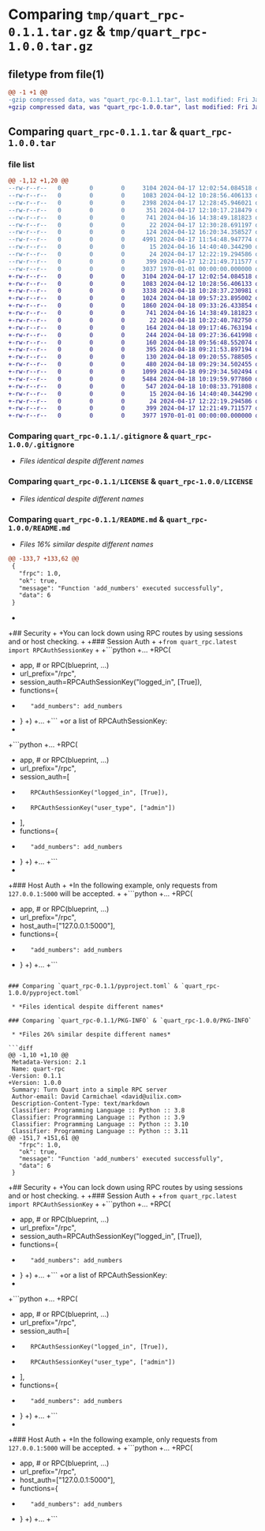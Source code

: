 # Comparing `tmp/quart_rpc-0.1.1.tar.gz` & `tmp/quart_rpc-1.0.0.tar.gz`

## filetype from file(1)

```diff
@@ -1 +1 @@
-gzip compressed data, was "quart_rpc-0.1.1.tar", last modified: Fri Jan  1 00:00:00 2016, max compression
+gzip compressed data, was "quart_rpc-1.0.0.tar", last modified: Fri Jan  1 00:00:00 2016, max compression
```

## Comparing `quart_rpc-0.1.1.tar` & `quart_rpc-1.0.0.tar`

### file list

```diff
@@ -1,12 +1,20 @@
--rw-r--r--   0        0        0     3104 2024-04-17 12:02:54.084518 quart_rpc-0.1.1/.gitignore
--rw-r--r--   0        0        0     1083 2024-04-12 10:28:56.406133 quart_rpc-0.1.1/LICENSE
--rw-r--r--   0        0        0     2398 2024-04-17 12:28:45.946021 quart_rpc-0.1.1/README.md
--rw-r--r--   0        0        0      351 2024-04-17 12:10:17.218479 quart_rpc-0.1.1/app/__init__.py
--rw-r--r--   0        0        0      741 2024-04-16 14:38:49.181823 quart_rpc-0.1.1/pyproject.toml
--rw-r--r--   0        0        0       22 2024-04-17 12:30:28.691197 quart_rpc-0.1.1/quart_rpc/__init__.py
--rw-r--r--   0        0        0      124 2024-04-12 16:20:34.358527 quart_rpc-0.1.1/quart_rpc/latest.py
--rw-r--r--   0        0        0     4991 2024-04-17 11:54:48.947774 quart_rpc-0.1.1/quart_rpc/version_1_0.py
--rw-r--r--   0        0        0       15 2024-04-16 14:40:40.344290 quart_rpc-0.1.1/requirements/development.txt
--rw-r--r--   0        0        0       24 2024-04-17 12:22:19.294586 quart_rpc-0.1.1/requirements/main.txt
--rw-r--r--   0        0        0      399 2024-04-17 12:21:49.711577 quart_rpc-0.1.1/test.py
--rw-r--r--   0        0        0     3037 1970-01-01 00:00:00.000000 quart_rpc-0.1.1/PKG-INFO
+-rw-r--r--   0        0        0     3104 2024-04-17 12:02:54.084518 quart_rpc-1.0.0/.gitignore
+-rw-r--r--   0        0        0     1083 2024-04-12 10:28:56.406133 quart_rpc-1.0.0/LICENSE
+-rw-r--r--   0        0        0     3338 2024-04-18 10:28:37.230981 quart_rpc-1.0.0/README.md
+-rw-r--r--   0        0        0     1024 2024-04-18 09:57:23.895002 quart_rpc-1.0.0/app/__init__.py
+-rw-r--r--   0        0        0     1860 2024-04-18 09:33:26.433854 quart_rpc-1.0.0/app/templates/index.html
+-rw-r--r--   0        0        0      741 2024-04-16 14:38:49.181823 quart_rpc-1.0.0/pyproject.toml
+-rw-r--r--   0        0        0       22 2024-04-18 10:22:40.782750 quart_rpc-1.0.0/quart_rpc/__init__.py
+-rw-r--r--   0        0        0      164 2024-04-18 09:17:46.763194 quart_rpc-1.0.0/quart_rpc/latest.py
+-rw-r--r--   0        0        0      244 2024-04-18 09:27:36.641998 quart_rpc-1.0.0/quart_rpc/version_1_0/__init__.py
+-rw-r--r--   0        0        0      160 2024-04-18 09:56:48.552074 quart_rpc-1.0.0/quart_rpc/version_1_0/_protocols.py
+-rw-r--r--   0        0        0      395 2024-04-18 09:21:53.897194 quart_rpc-1.0.0/quart_rpc/version_1_0/auth_session_key.py
+-rw-r--r--   0        0        0      130 2024-04-18 09:20:55.788505 quart_rpc-1.0.0/quart_rpc/version_1_0/model.py
+-rw-r--r--   0        0        0      480 2024-04-18 09:29:34.502455 quart_rpc-1.0.0/quart_rpc/version_1_0/request.py
+-rw-r--r--   0        0        0     1099 2024-04-18 09:29:34.502494 quart_rpc-1.0.0/quart_rpc/version_1_0/response.py
+-rw-r--r--   0        0        0     5484 2024-04-18 10:19:59.977860 quart_rpc-1.0.0/quart_rpc/version_1_0/rpc.py
+-rw-r--r--   0        0        0      547 2024-04-18 10:08:33.791808 quart_rpc-1.0.0/quart_rpc/version_1_0/utilities.py
+-rw-r--r--   0        0        0       15 2024-04-16 14:40:40.344290 quart_rpc-1.0.0/requirements/development.txt
+-rw-r--r--   0        0        0       24 2024-04-17 12:22:19.294586 quart_rpc-1.0.0/requirements/main.txt
+-rw-r--r--   0        0        0      399 2024-04-17 12:21:49.711577 quart_rpc-1.0.0/test.py
+-rw-r--r--   0        0        0     3977 1970-01-01 00:00:00.000000 quart_rpc-1.0.0/PKG-INFO
```

### Comparing `quart_rpc-0.1.1/.gitignore` & `quart_rpc-1.0.0/.gitignore`

 * *Files identical despite different names*

### Comparing `quart_rpc-0.1.1/LICENSE` & `quart_rpc-1.0.0/LICENSE`

 * *Files identical despite different names*

### Comparing `quart_rpc-0.1.1/README.md` & `quart_rpc-1.0.0/README.md`

 * *Files 16% similar despite different names*

```diff
@@ -133,7 +133,62 @@
 {
   "frpc": 1.0,
   "ok": true,
   "message": "Function 'add_numbers' executed successfully",
   "data": 6
 }
 ```
+
+## Security
+
+You can lock down using RPC routes by using sessions and or host checking.
+
+### Session Auth
+
+`from quart_rpc.latest import RPCAuthSessionKey`
+
+```python
+...
+RPC(
+    app,   # or RPC(blueprint, ...)
+    url_prefix="/rpc", 
+    session_auth=RPCAuthSessionKey("logged_in", [True]),
+    functions={
+        "add_numbers": add_numbers
+    }
+)
+...
+```
+or a list of RPCAuthSessionKey:
+
+```python
+...
+RPC(
+    app,   # or RPC(blueprint, ...)
+    url_prefix="/rpc", 
+    session_auth=[
+        RPCAuthSessionKey("logged_in", [True]),
+        RPCAuthSessionKey("user_type", ["admin"])
+    ],
+    functions={
+        "add_numbers": add_numbers
+    }
+)
+...
+```
+
+### Host Auth
+
+In the following example, only requests from `127.0.0.1:5000` will be accepted.
+
+```python
+...
+RPC(
+    app,   # or RPC(blueprint, ...)
+    url_prefix="/rpc", 
+    host_auth=["127.0.0.1:5000"],
+    functions={
+        "add_numbers": add_numbers
+    }
+)
+...
+```
```

### Comparing `quart_rpc-0.1.1/pyproject.toml` & `quart_rpc-1.0.0/pyproject.toml`

 * *Files identical despite different names*

### Comparing `quart_rpc-0.1.1/PKG-INFO` & `quart_rpc-1.0.0/PKG-INFO`

 * *Files 26% similar despite different names*

```diff
@@ -1,10 +1,10 @@
 Metadata-Version: 2.1
 Name: quart-rpc
-Version: 0.1.1
+Version: 1.0.0
 Summary: Turn Quart into a simple RPC server
 Author-email: David Carmichael <david@uilix.com>
 Description-Content-Type: text/markdown
 Classifier: Programming Language :: Python :: 3.8
 Classifier: Programming Language :: Python :: 3.9
 Classifier: Programming Language :: Python :: 3.10
 Classifier: Programming Language :: Python :: 3.11
@@ -151,7 +151,61 @@
   "frpc": 1.0,
   "ok": true,
   "message": "Function 'add_numbers' executed successfully",
   "data": 6
 }
 ```
 
+## Security
+
+You can lock down using RPC routes by using sessions and or host checking.
+
+### Session Auth
+
+`from quart_rpc.latest import RPCAuthSessionKey`
+
+```python
+...
+RPC(
+    app,   # or RPC(blueprint, ...)
+    url_prefix="/rpc", 
+    session_auth=RPCAuthSessionKey("logged_in", [True]),
+    functions={
+        "add_numbers": add_numbers
+    }
+)
+...
+```
+or a list of RPCAuthSessionKey:
+
+```python
+...
+RPC(
+    app,   # or RPC(blueprint, ...)
+    url_prefix="/rpc", 
+    session_auth=[
+        RPCAuthSessionKey("logged_in", [True]),
+        RPCAuthSessionKey("user_type", ["admin"])
+    ],
+    functions={
+        "add_numbers": add_numbers
+    }
+)
+...
+```
+
+### Host Auth
+
+In the following example, only requests from `127.0.0.1:5000` will be accepted.
+
+```python
+...
+RPC(
+    app,   # or RPC(blueprint, ...)
+    url_prefix="/rpc", 
+    host_auth=["127.0.0.1:5000"],
+    functions={
+        "add_numbers": add_numbers
+    }
+)
+...
+```
```


